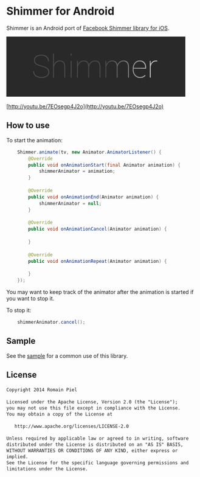 # Shimmer for Android

Shimmer is an Android port of [Facebook Shimmer library for iOS](https://github.com/facebook/Shimmer).

[![ScreenShot](shimmer.png)](http://youtu.be/7EOsegp4J2o)

[http://youtu.be/7EOsegp4J2o](http://youtu.be/7EOsegp4J2o)

## How to use

To start the animation:

```java
    Shimmer.animate(tv, new Animator.AnimatorListener() {
        @Override
        public void onAnimationStart(final Animator animation) {
            shimmerAnimator = animation;
        }

        @Override
        public void onAnimationEnd(Animator animation) {
            shimmerAnimator = null;
        }

        @Override
        public void onAnimationCancel(Animator animation) {

        }

        @Override
        public void onAnimationRepeat(Animator animation) {

        }
    });
```

You may want to keep track of the animator after the animation is started if you want to stop it.

To stop it:

```java
    shimmerAnimator.cancel();
```

## Sample

See the [sample](https://github.com/RomainPiel/Shimmer-android/tree/master/sample) for a common use of this library.

## License
```
Copyright 2014 Romain Piel

Licensed under the Apache License, Version 2.0 (the "License");
you may not use this file except in compliance with the License.
You may obtain a copy of the License at

   http://www.apache.org/licenses/LICENSE-2.0

Unless required by applicable law or agreed to in writing, software
distributed under the License is distributed on an "AS IS" BASIS,
WITHOUT WARRANTIES OR CONDITIONS OF ANY KIND, either express or implied.
See the License for the specific language governing permissions and
limitations under the License.
```


